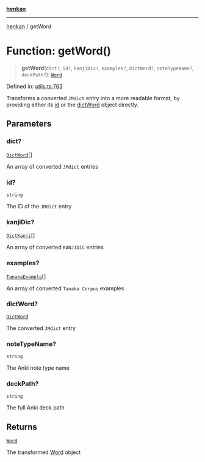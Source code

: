 [**henkan**](../README.md)

***

[henkan](../README.md) / getWord

# Function: getWord()

> **getWord**(`dict?`, `id?`, `kanjiDic?`, `examples?`, `dictWord?`, `noteTypeName?`, `deckPath?`): [`Word`](../interfaces/Word.md)

Defined in: [utils.ts:763](https://github.com/Ronokof/Henkan/blob/cdcdfbcc72ca03339cd98398efd7d5e82826d66f/src/utils.ts#L763)

Transforms a converted `JMdict` entry into a more readable format, by providing either its [id](#getword) or the [dictWord](#getword) object directly.

## Parameters

### dict?

[`DictWord`](../interfaces/DictWord.md)[]

An array of converted `JMdict` entries

### id?

`string`

The ID of the `JMdict` entry

### kanjiDic?

[`DictKanji`](../interfaces/DictKanji.md)[]

An array of converted `KANJIDIC` entries

### examples?

[`TanakaExample`](../interfaces/TanakaExample.md)[]

An array of converted `Tanaka Corpus` examples

### dictWord?

[`DictWord`](../interfaces/DictWord.md)

The converted `JMdict` entry

### noteTypeName?

`string`

The Anki note type name

### deckPath?

`string`

The full Anki deck path

## Returns

[`Word`](../interfaces/Word.md)

The transformed [Word](../interfaces/Word.md) object
